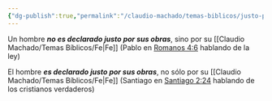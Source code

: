 ```yaml
---
{"dg-publish":true,"permalink":"/claudio-machado/temas-biblicos/justo-por-obras-o-por-fe/","tags":["cualidades","virtudes"]}
---
```


Un hombre ***no es declarado justo por sus obras***, sino por su [[Claudio Machado/Temas Bíblicos/Fe\|Fe]] (Pablo en [Romanos 4:6](https://wol.jw.org/es/wol/b/r4/lp-s/nwtsty/45/4#v=45:4:6) hablando de la ley)

El hombre ***es declarado justo por sus obras***, no sólo por su [[Claudio Machado/Temas Bíblicos/Fe\|Fe]] (Santiago en  [Santiago 2:24](https://wol.jw.org/es/wol/b/r4/lp-s/nwtsty/59/2#v=59:2:24) hablando de los cristianos verdaderos)
